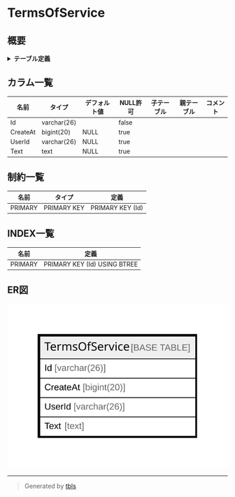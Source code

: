 # TermsOfService

## 概要

<details>
<summary><strong>テーブル定義</strong></summary>

```sql
CREATE TABLE `TermsOfService` (
  `Id` varchar(26) NOT NULL,
  `CreateAt` bigint(20) DEFAULT NULL,
  `UserId` varchar(26) DEFAULT NULL,
  `Text` text DEFAULT NULL,
  PRIMARY KEY (`Id`)
) ENGINE=InnoDB DEFAULT CHARSET=utf8mb4
```

</details>

## カラム一覧

| 名前       | タイプ         | デフォルト値       | NULL許可   | 子テーブル      | 親テーブル      | コメント     |
| -------- | ----------- | ------------ | -------- | ---------- | ---------- | -------- |
| Id       | varchar(26) |              | false    |            |            |          |
| CreateAt | bigint(20)  | NULL         | true     |            |            |          |
| UserId   | varchar(26) | NULL         | true     |            |            |          |
| Text     | text        | NULL         | true     |            |            |          |

## 制約一覧

| 名前      | タイプ         | 定義               |
| ------- | ----------- | ---------------- |
| PRIMARY | PRIMARY KEY | PRIMARY KEY (Id) |

## INDEX一覧

| 名前      | 定義                           |
| ------- | ---------------------------- |
| PRIMARY | PRIMARY KEY (Id) USING BTREE |

## ER図

![er](TermsOfService.svg)

---

> Generated by [tbls](https://github.com/k1LoW/tbls)
